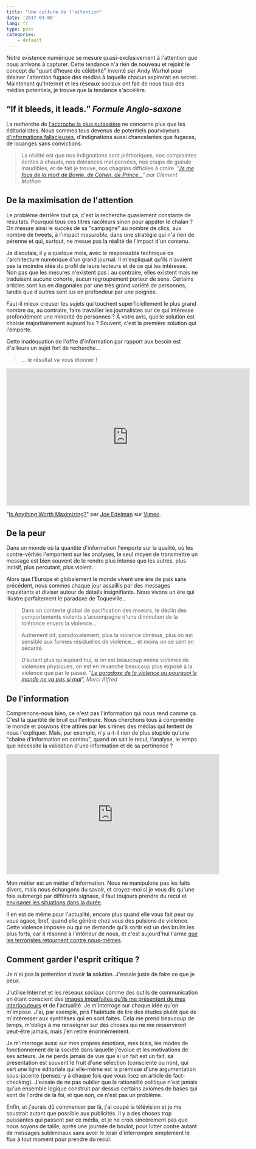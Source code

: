 ```yaml
---
title: "Une culture de l'attention"
date: '2017-03-08'
lang: fr
type: post
categories:
    - default
---
```


Notre existence numérique se mesure quasi-exclusivement à l'attention que nous arrivons à capturer. Cette tendance n'a rien de nouveau et rejoint le concept du "quart d’heure de célébrité" inventé par Andy Warhol pour désiner l'attention fugace des médias à laquelle chacun aspirerait en secret. Maintenant qu'Internet et les réseaux sociaux ont fait de nous tous des médias potentiels, je trouve que la tendance s'accélère.

## <q>If it bleeds, it leads.</q> <cite>Formule Anglo-saxone</cite>

La recherche de [l'accroche la plus putassière](https://medium.com/social-media-tips/30-ultimate-headline-formulas-for-tweets-posts-articles-and-emails-2a00fd69f680#.nl0vu7ic7 
 "&quot;30 Ultimate Headline Formulas for Tweets Posts Articles and Emails&quot;, Kevan Lee") ne concerne plus que les éditorialistes. Nous sommes tous devenus de potentiels pourvoyeurs [d'informations fallacieuses](https://medium.com/@ketch/click-on-this-f-cking-outrage-that-is-not-at-all-what-it-seems-a199e6699ad3#.6sozu26wr "&quot;Click on this f**cking outrage (that is not at all what it seems).&quot;, Daniel Ketchell"), d'indignations aussi chancelantes que fugaces, de louanges sans convictions.

> La réalité est que nos indignations sont pléthoriques, nos complaintes écrites à chauds, nos doléances mal pensées, nos coups de gueule inaudibles, et de fait je trouve, nos chagrins difficiles à croire.
> <cite>"[Je me fous de la mort de Bowie, de Cohen, de Prince…](http://www.the-drone.com/magazine/je-me-fous-de-la-mort-de-bowie-de-cohen-de-prince/)" par Clément Mathon</cite> 

## De la maximisation de l'attention

Le problème derrière tout ça, c'est la recherche quasiement constante de résultats. Pourquoi tous ces titres racôleurs sinon pour appâter le chalan ? On mesure ainsi le succès de sa "campagne" au nombre de clics, aux nombre de tweets, à l'impact *mesurable*, dans une stratégie qui n'a rien de pérenne et qui, surtout, ne mesue pas la réalité de l'impact d'un contenu.

Je discutais, il y a quelque mois, avec le responsable technique de l'architecture numérique d'un grand journal. Il m'expliquait qu'ils n'avaient pas la moindre idée du profil de leurs lecteurs et de ce qui les intéresse. Non pas que les mesures n'existent pas : au contraire, elles existent mais ne traduisent aucune cohorte, aucun regroupement porteur de sens. Certains articles sont lus en diagonales par une très grand variété de personnes, tandis que d'autres sont lus en profondeur par une poignée. 

Faut-il mieux creuser les sujets qui touchent superficiellement le plus grand nombre ou, au contraire, faire travailler les journalistes sur ce qui intéresse profondément une minorité de personnes ? À votre avis, quelle solution est choisie majoritairement aujourd'hui ? Souvent, c'est la première solution qui l'emporte. 

Cette inadéquation de l'offre d'information par rapport aux besoin est d'ailleurs un sujet fort de recherche…

> … le résultat va vous étonner !

<div class="videoWrapper">
<iframe src="https://player.vimeo.com/video/155525207" width="640" height="360" frameborder="0" webkitallowfullscreen mozallowfullscreen allowfullscreen></iframe>
<p>"<a href="https://vimeo.com/155525207">Is Anything Worth Maximizing?</a>" par <a href="https://vimeo.com/jxe">Joe Edelman</a> sur <a href="https://vimeo.com">Vimeo</a>.</p>
</div>

## De la peur

Dans un monde où la quantité d'information l'emporte sur la qualité, où les contre-vérités l'emportent sur les analyses, le seul moyen de transmettre un message est bien souvent de le rendre plus intense que les autres, plus incisif, plus percutant, plus violent. 

Alors que l'Europe et globalement le monde vivent une ère de paix sans précédent, nous sommes chaque jour assaillis par des messages inquiétants et diviser autour de détails insignifiants. Nous vivons un ère qui illustre parfaitement le paradoxe de Toqueville..

> Dans un contexte global de pacification des moeurs, le déclin des comportements violents s'accompagne d'une diminution de la tolérance envers la violence…
> 
> Autrement dit, paradoxalement, plus la violence diminue, plus on est sensible aux formes résiduelles de violence... et moins on se sent en sécurité.
> 
> D’autant plus qu’aujourd’hui, si on est beaucoup moins victimes de violences physiques, on est en revanche beaucoup plus exposé à la violence que par le passé.
> <cite>"[Le paradoxe de la violence ou pourquoi le monde ne va pas si mal](http://www.mercialfred.com/topos/paradoxe-violence-monde)", Merci Alfred</cite>

## De l'information

Comprenons-nous bien, ce n'est pas l'information qui nous rend comme ça. C'est la quantité de bruit qui l'entoure. Nous cherchons tous à comprendre le monde et pouvons être attirés par les sirènes des médias qui tentent de nous l'expliquer. Mais, par exemple, n'y a-t-il rien de plus stupide qu'une "chaîne d'information en continu", quand on sait le recul, l'analyse, le temps que nécessite la validation d'une information et de sa pertinence ?

<div class="videoWrapper">
<iframe width="560" height="315" src="https://www.youtube.com/embed/0oOns2XbhMg" frameborder="0" allowfullscreen></iframe>
</div>

Mon métier est un métier d'information. Nous ne manipulons pas les faits divers, mais nous échangons du savoir, et croyez-moi si je vous dis qu'une fois submergé par différents signaux, il faut toujours prendre du recul et [envisager les situations dans la durée](/2016/12/le-web-au-futur/). 

Il en est de même pour l'actualité, encore plus quand elle vous fait peur ou vous agace, bref, quand elle génère chez vous des pulsions de violence. Cette violence imposée ou qui ne demande qu'à sortir est un des bruits les plus forts, car il résonne à l'intérieur de nous, et c'est aujourd'hui l'arme [que les terroristes retournent contre nous-mêmes](/2016/08/la-strategie-de-la-mouche/ "La Stratégie de la mouche").

## Comment garder l'esprit critique ?

Je n'ai pas la prétention d'avoir **la** solution. J'essaie juste de faire ce que je peux.

J'utilise Internet et les réseaux sociaux comme des outils de communication en étant conscient des [images imparfaites qu'ils me présentent de mes interlocuteurs](/2017/02/comparaison-numerique/) et de l'actualité. Je m'interroge sur chaque idée qu'on m'impose. J'ai, par exemple, pris l'habitude de lire des études plutôt que de m'intéresser aux synthèses qui en sont faites. Cela me prend beaucoup de temps, m'oblige à me renseigner sur des choses qui ne me resserviront peut-être jamais, mais j'en retire énormémement. 

Je m'interroge aussi sur mes propres émotions, mes biais, les modes de fonctionnement de la société dans laquelle j'évolue et les motivations de ses acteurs. Je ne perds jamais de vue que si un fait est un fait, sa présentation est souvent le fruit d'une sélection (consciente ou non), qui sert une ligne éditoriale qui elle-même est la prémisse d'une argumentation sous-jacente (pensez-y à chaque fois que vous lisez un article de <span lang="en">fact-checking</span>). J'essaie de ne pas oublier que la rationalité politique n'est jamais qu'un ensemble logique construit par dessus certains axiomes de bases qui sont de l'ordre de la foi, et que non, ce n'est pas un problème.

Enfin, et j'aurais dû commencer par là, j'ai coupé la télévision et je me soustrait autant que possible aux publicités. Il y a des choses trop puissantes qui passent par ce média, et je ne crois sincèrement pas que nous soyons de taille, après une journée de boulot, pour lutter contre autant de messages subliminaux sans avoir le loisir d'interrompre simplement le flux à tout moment pour prendre du recul.